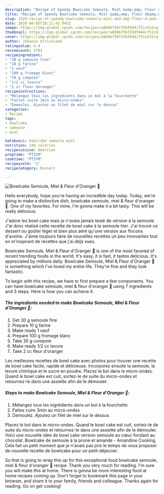 ```yaml
---
description: "Recipe of Speedy Bowlcake Semoule, Miel &amp;amp; Fleur d&amp;#39;Oranger 🍊"
title: "Recipe of Speedy Bowlcake Semoule, Miel &amp;amp; Fleur d&amp;#39;Oranger 🍊"
slug: 3329-recipe-of-speedy-bowlcake-semoule-miel-and-amp-fleur-d-and-39-oranger
date: 2020-08-05T10:11:43.945Z
image: https://img-global.cpcdn.com/recipes/a8b0b756f250f044/751x532cq70/bowlcake-semoule-miel-fleur-doranger-🍊-photo-principale-de-la-recette.jpg
thumbnail: https://img-global.cpcdn.com/recipes/a8b0b756f250f044/751x532cq70/bowlcake-semoule-miel-fleur-doranger-🍊-photo-principale-de-la-recette.jpg
cover: https://img-global.cpcdn.com/recipes/a8b0b756f250f044/751x532cq70/bowlcake-semoule-miel-fleur-doranger-🍊-photo-principale-de-la-recette.jpg
author: Johanna Strickland
ratingvalue: 4.4
reviewcount: 5783
recipeingredient:
- "30 g semoule fine"
- "10 g farine"
- "1 oeuf"
- "100 g fromage blanc"
- "30 g compote"
- "1/2 cc levure"
- "2 cc fleur doranger"
recipeinstructions:
- "Mélangez tous les ingrédients dans un bol à la fourchette"
- "Faites cuire 3min au micro-ondes"
- "Demoulez. Ajoutez un filet de miel sur le dessus"
categories:
- Recipe
tags:
- bowlcake
- semoule
- miel

katakunci: bowlcake semoule miel 
nutrition: 248 calories
recipecuisine: American
preptime: "PT32M"
cooktime: "PT37M"
recipeyield: "1"
recipecategory: Dessert

---
```



![Bowlcake Semoule, Miel &amp; Fleur d&#39;Oranger 🍊](https://img-global.cpcdn.com/recipes/a8b0b756f250f044/751x532cq70/bowlcake-semoule-miel-fleur-doranger-🍊-photo-principale-de-la-recette.jpg)

Hello everybody, hope you're having an incredible day today. Today, we're going to make a distinctive dish, bowlcake semoule, miel &amp; fleur d&#39;oranger 🍊. One of my favorites. For mine, I'm gonna make it a bit tasty. This will be really delicious.

J&#39;adore les bowl cake mais je n&#39;avais jamais testé de version à la semoule. J&#39;ai donc réalisé cette recette de bowl cake à la semoule hier. J&#39;ai trouvé ce dessert ou goûter léger et bien plus aéré qu&#39;une version aux flocons d&#39;avoine. J&#39;aime toujours faire de nouvelles recettes un peu innovantes tout en m&#39;inspirant de recettes que j&#39;ai déjà vues.

Bowlcake Semoule, Miel &amp; Fleur d&#39;Oranger 🍊 is one of the most favored of recent trending foods in the world. It's easy, it is fast, it tastes delicious. It's appreciated by millions daily. Bowlcake Semoule, Miel &amp; Fleur d&#39;Oranger 🍊 is something which I've loved my entire life. They're fine and they look fantastic.


To begin with this recipe, we have to first prepare a few components. You can have bowlcake semoule, miel &amp; fleur d&#39;oranger 🍊 using 7 ingredients and 3 steps. Here is how you can achieve it.

<!--inarticleads1-->

##### The ingredients needed to make Bowlcake Semoule, Miel &amp; Fleur d&#39;Oranger 🍊:

1. Get 30 g semoule fine
1. Prepare 10 g farine
1. Make ready 1 oeuf
1. Prepare 100 g fromage blanc
1. Take 30 g compote
1. Make ready 1/2 cc levure
1. Take 2 cc fleur d&#39;oranger


Les meilleures recettes de bowl cake avec photos pour trouver une recette de bowl cake facile, rapide et délicieuse. Incorporez ensuite la semoule, la levure chimique et le sucre en poudre. Placez le bol dans le micro-ondes. Quand le bowl cake est cuit, sortez-le de suite du micro-ondes et retournez-le dans une assiette afin de le démouler. 

<!--inarticleads2-->

##### Steps to make Bowlcake Semoule, Miel &amp; Fleur d&#39;Oranger 🍊:

1. Mélangez tous les ingrédients dans un bol à la fourchette
1. Faites cuire 3min au micro-ondes
1. Demoulez. Ajoutez un filet de miel sur le dessus


Placez le bol dans le micro-ondes. Quand le bowl cake est cuit, sortez-le de suite du micro-ondes et retournez-le dans une assiette afin de le démouler. Voici une nouvelle idée de bowl cake version semoule au cœur fondant au chocolat. Bowlcake de semoule à la prune et amande - Amandine Cooking. Cela fait un petit moment que je n&#39;avais pas pris le temps de vous proposer de nouvelle recette de bowlcake pour un petit-déjeuner. 

So that is going to wrap this up for this exceptional food bowlcake semoule, miel &amp; fleur d&#39;oranger 🍊 recipe. Thank you very much for reading. I'm sure you will make this at home. There is gonna be more interesting food at home recipes coming up. Don't forget to bookmark this page in your browser, and share it to your family, friends and colleague. Thanks again for reading. Go on get cooking!

